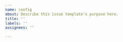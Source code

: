 ```yaml
---
name: config
about: Describe this issue template's purpose here.
title: ''
labels: ''
assignees: ''

---
```



